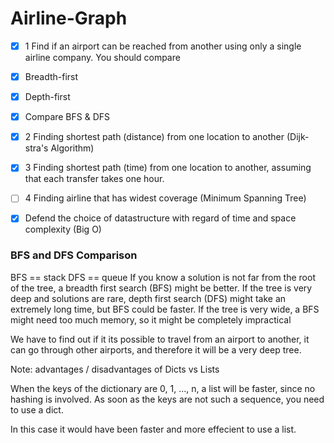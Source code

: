 # Airline-Graph

- [x] 1 Find if an airport can be reached from another using only a single airline company. You should compare
- [x] Breadth-first
- [x] Depth-first
- [x] Compare BFS & DFS


- [x] 2 Finding shortest path (distance) from one location to another (Dijk-stra's Algorithm)

- [x] 3 Finding shortest path (time) from one location to another, assuming that each transfer takes one hour. 

- [ ] 4 Finding airline that has widest coverage (Minimum Spanning Tree)

- [x] Defend the choice of datastructure with regard of time and space complexity (Big O)




### BFS and DFS Comparison
BFS == stack
DFS == queue
If you know a solution is not far from the root of the tree, a breadth first search (BFS) might be better. If the tree is very deep and solutions are rare, depth first search (DFS) might take an extremely long time, but BFS could be faster. If the tree is very wide, a BFS might need too much memory, so it might be completely impractical

We have to find out if it its possible to travel from an airport to another, it can go through other airports, and therefore it will be a very deep tree.





Note:
advantages / disadvantages of Dicts vs Lists

When the keys of the dictionary are 0, 1, ..., n, a list will be faster, since no hashing is involved. As soon as the keys are not such a sequence, you need to use a dict.

In this case it would have been faster and more effecient to use a list.

